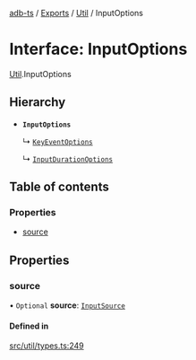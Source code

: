 [adb-ts](../README.md) / [Exports](../modules.md) / [Util](../modules/Util.md) / InputOptions

# Interface: InputOptions

[Util](../modules/Util.md).InputOptions

## Hierarchy

- **`InputOptions`**

  ↳ [`KeyEventOptions`](Util.KeyEventOptions.md)

  ↳ [`InputDurationOptions`](Util.InputDurationOptions.md)

## Table of contents

### Properties

- [source](Util.InputOptions.md#source)

## Properties

### source

• `Optional` **source**: [`InputSource`](../modules/Util.md#inputsource)

#### Defined in

[src/util/types.ts:249](https://github.com/Maaaartin/adb-ts/blob/5393493/src/util/types.ts#L249)
